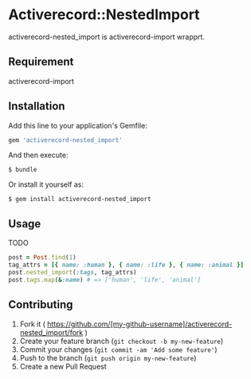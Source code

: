 # Activerecord::NestedImport

activerecord-nested_import is activerecord-import wrapprt.

## Requirement

activerecord-import

## Installation

Add this line to your application's Gemfile:

```ruby
gem 'activerecord-nested_import'
```

And then execute:

    $ bundle

Or install it yourself as:

    $ gem install activerecord-nested_import

## Usage

TODO
```ruby
post = Post.find(1)
tag_attrs = [{ name: :human }, { name: :life }, { name: :animal }]
post.nested_import(:tags, tag_attrs)
post.tags.map(&:name) # => ['human', 'life', 'animal']
```

## Contributing

1. Fork it ( https://github.com/[my-github-username]/activerecord-nested_import/fork )
2. Create your feature branch (`git checkout -b my-new-feature`)
3. Commit your changes (`git commit -am 'Add some feature'`)
4. Push to the branch (`git push origin my-new-feature`)
5. Create a new Pull Request
